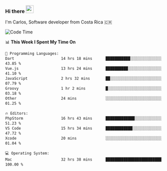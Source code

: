 ### Hi there <img src="https://media.giphy.com/media/hvRJCLFzcasrR4ia7z/giphy.gif" width="25px" height="25px">

I'm Carlos, Software developer from Costa Rica 🇨🇷

[//]: # (<a href="https://app.daily.dev/carum98"><img src="https://github.com/carum98/carum98/blob/main/devcard.svg" width="400" alt="Carlos Umaña Acevedo's Dev Card"/></a>)


<!--START_SECTION:waka-->
![Code Time](http://img.shields.io/badge/Code%20Time-12%2C343%20hrs%2050%20mins-blue)

📊 **This Week I Spent My Time On** 

```text
💬 Programming Languages: 
Dart                     14 hrs 18 mins      ███████████░░░░░░░░░░░░░░   43.85 % 
Vue.js                   13 hrs 24 mins      ██████████░░░░░░░░░░░░░░░   41.10 % 
JavaScript               2 hrs 32 mins       ██░░░░░░░░░░░░░░░░░░░░░░░   07.79 % 
Groovy                   1 hr 2 mins         █░░░░░░░░░░░░░░░░░░░░░░░░   03.18 % 
Other                    24 mins             ░░░░░░░░░░░░░░░░░░░░░░░░░   01.25 % 

🔥 Editors: 
PhpStorm                 16 hrs 43 mins      █████████████░░░░░░░░░░░░   51.23 % 
VS Code                  15 hrs 34 mins      ████████████░░░░░░░░░░░░░   47.72 % 
Xcode                    20 mins             ░░░░░░░░░░░░░░░░░░░░░░░░░   01.04 % 

💻 Operating System: 
Mac                      32 hrs 38 mins      █████████████████████████   100.00 % 
```


<!--END_SECTION:waka-->
